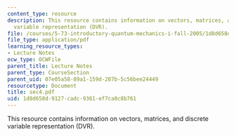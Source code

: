 ```yaml
---
content_type: resource
description: This resource contains information on vectors, matrices, and discrete
  variable representation (DVR).
file: /courses/5-73-introductory-quantum-mechanics-i-fall-2005/1d8d658d9127cadc9361ef7ca0c8b761_sec4.pdf
file_type: application/pdf
learning_resource_types:
- Lecture Notes
ocw_type: OCWFile
parent_title: Lecture Notes
parent_type: CourseSection
parent_uid: 07e05a58-89a1-159d-207b-5c56bee24449
resourcetype: Document
title: sec4.pdf
uid: 1d8d658d-9127-cadc-9361-ef7ca0c8b761
---
```

This resource contains information on vectors, matrices, and discrete variable representation (DVR).

